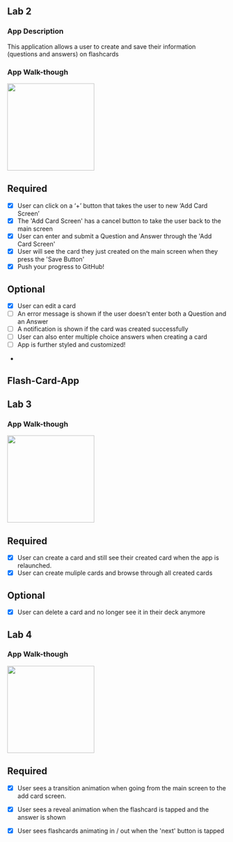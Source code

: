 
## Lab 2

### App Description
This application allows a user to create and save their information (questions and answers) on flashcards

### App Walk-though

<img src="https://user-images.githubusercontent.com/71245496/159107500-4bf4e1a5-a882-41cb-8f67-aa4d452a4234.gif" width=200><br>

## Required
- [x] User can click on a ‘+’ button that takes the user to new ‘Add Card Screen’
- [x] The 'Add Card Screen' has a cancel button to take the user back to the main screen
- [x] User can enter and submit a Question and Answer through the 'Add Card Screen'
- [x] User will see the card they just created on the main screen when they press the 'Save Button'
- [x] Push your progress to GitHub!

## Optional
- [x] User can edit a card
- [ ] An error message is shown if the user doesn't enter both a Question and an Answer
- [ ] A notification is shown if the card was created successfully
- [ ] User can also enter multiple choice answers when creating a card
- [ ] App is further styled and customized!
-

 ## Flash-Card-App
 
 ## Lab 3
 
 ### App Walk-though
<img src="https://user-images.githubusercontent.com/71245496/162103221-ce16c185-f274-451b-85be-ffac83902dbf.gif" width=200><br>

 ## Required
- [x] User can create a card and still see their created card when the app is relaunched.
- [x] User can create muliple cards and browse through all created cards
## Optional
- [x] User can delete a card and no longer see it in their deck anymore


## Lab 4
 
 ### App Walk-though
 <img src="https://user-images.githubusercontent.com/71245496/162560345-74b284b6-0e78-48a5-8987-401dafaa9ae3.gif" width=200><br>
 
  ## Required
- [x]  User sees a transition animation when going from the main screen to the add card screen.
- [x]  User sees a reveal animation when the flashcard is tapped and the answer is shown
- [x]  User sees flashcards animating in / out when the 'next' button is tapped


